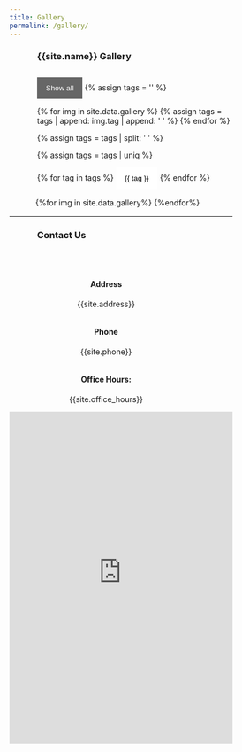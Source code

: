 ```yaml
---
title: Gallery
permalink: /gallery/
---
```


<html lang="en">
<head>
<style>
* {
box-sizing: border-box;
    }
.wrapper {
    display: grid;
    grid-template-columns: repeat(3, 1fr);
    gap: 10px;
    }
.row {
  width:100%;
  margin: 1px;
}
.row,
.row > .column {
  padding: 2px;
}
.column {
  float: left;
  /* width: 33.33%; */
  display: none; /* Hide all elements by default */
}
/* Clear floats after rows */ 
.row:after {
  content: "";
  display: table;
  clear: both;
}
/* Content */
.content {
  background-color: white;
  padding: 1px;
}
/* The "show" class is added to the filtered elements */
.show {
  display: block;
}
/* Style the buttons */
.btn {
  border: none;
  outline: none;
  padding: 12px 16px;
  background-color: white;
  cursor: pointer;
}
.btn:hover {
  background-color: #ddd;
}
.btn.active {
  background-color: #666;
  color: white;
}
</style>
</head>
<body>

<h3 style="margin-left:50px"> {{site.name}} Gallery </h3>

<span style="display: block; margin-bottom: 2em"></span>

<div id="myBtnContainer" style="text-align:left; margin-left:50px">
  <button class="btn active" onclick="filterSelection('all')"> Show all</button>
  {% assign tags = '' %}
  
  <!-- loop through all images and add their tags to the tags variable separated by a comma-->
  {% for img in site.data.gallery %}
    {% assign tags = tags | append: img.tag | append: ' ' %}
  {% endfor %}

  <!-- remove duplicates -->
  {% assign tags = tags | split: ' ' %}

  <!-- remove the duplicates -->
  {% assign tags = tags | uniq %}  

  <!-- loop through the tags variable and create a button for each tag -->
  {% for tag in tags %}
      <button class="btn" onclick="filterSelection('{{ tag }}')">{{ tag }}</button>
  {% endfor %}  
</div>

  <div class="row" style="margin-left:45px;">
  {%for img in site.data.gallery%}
  <div class="column {{img.tag}}">
    <div class="content">
    <a href="/images/gallery/{{img.img}}" target="_blank"><img src="/images/gallery/{{img.img}}" style="height:200px; width:250px; overflow:hidden"></a>
    </div>
    <p style="text-align:center;">{{img.caption}}</p>
  </div>
  {%endfor%}

</div>

<hr>

<h3 id="#contact" style="padding-left:50px;"> Contact Us </h3>
<span style="display: block; margin-bottom: 3em"></span>

<!-- CONTACT -->
<div style="margin-top:50px; text-align:center; padding-left:50px">
    <div  style="float:left; width:250px; text-align:center;">
        <h4>Address</h4>
        <p>{{site.address}}</p>
    </div>
    <div  style="float:left; width:250px; text-align:center;">
        <h4>Phone</h4>
        <p>{{site.phone}}</p>
    </div>
    <div  style="float:left; width:250px; text-align:center;">
        <h4>Office Hours:</h4>
        <p>{{site.office_hours}}</p>
    </div>
</div>

<!-- LAB LOCATION -->

<div style="width:100%; height:700px; padding-bottom:100px">
  <iframe 
    src="https://www.google.com/maps/embed?pb=!1m14!1m12!1m3!1d1866.6682220334442!2d78.12359467897458!3d17.595584129661564!2m3!1f0!2f0!3f0!3m2!1i1024!2i768!4f13.1!5e0!3m2!1sen!2sin!4v1680867993295!5m2!1sen!2sin" 
    style="width:100%; height:100%"
    title="Google Maps Location of {{site.name}}" 
    frameborder="0" allow="accelerometer; autoplay; clipboard-write; encrypted-media; gyroscope; picture-in-picture" 
    allowfullscreen>
    </iframe>
</div>

<span style="display: block; margin-bottom: 3em"></span>


<script>
filterSelection("all")
function filterSelection(c) {
  var x, i;
  x = document.getElementsByClassName("column");
  if (c == "all") c = "";
  for (i = 0; i < x.length; i++) {
    w3RemoveClass(x[i], "show");
    if (x[i].className.indexOf(c) > -1) w3AddClass(x[i], "show");
  }
}
function w3AddClass(element, name) {
  var i, arr1, arr2;
  arr1 = element.className.split(" ");
  arr2 = name.split(" ");
  for (i = 0; i < arr2.length; i++) {
    if (arr1.indexOf(arr2[i]) == -1) {element.className += " " + arr2[i];}
  }
}
function w3RemoveClass(element, name) {
  var i, arr1, arr2;
  arr1 = element.className.split(" ");
  arr2 = name.split(" ");
  for (i = 0; i < arr2.length; i++) {
    while (arr1.indexOf(arr2[i]) > -1) {
      arr1.splice(arr1.indexOf(arr2[i]), 1);     
    }
  }
  element.className = arr1.join(" ");
}

// Add active class to the current button (highlight it)
var btnContainer = document.getElementById("myBtnContainer");
var btns = btnContainer.getElementsByClassName("btn");
for (var i = 0; i < btns.length; i++) {
  btns[i].addEventListener("click", function(){
    var current = document.getElementsByClassName("active");
    current[0].className = current[0].className.replace(" active", "");
    this.className += " active";
  });
}
</script>


</body>
</html>